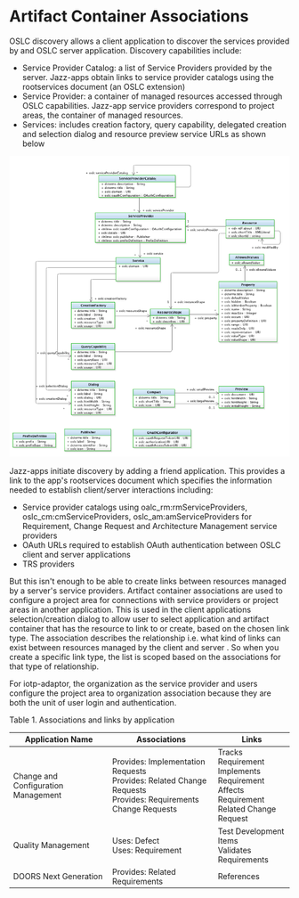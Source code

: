 # Artifact Container Associations

OSLC discovery allows a client application to discover the services provided by and OSLC server application. Discovery capabilities include:

* Service Provider Catalog: a list of Service Providers provided by the server. Jazz-apps obtain links to service provider catalogs using the rootservices document (an OSLC extension)
* Service Provider: a container of managed resources accessed through OSLC capabilities. Jazz-app service providers correspond to project areas, the container of managed resources.
* Services: includes creation factory, query capability, delegated creation and selection dialog and resource preview service URLs as shown below

![OSLC Discovery Capability](./images/CoreDiscovery.png "OSLC Discovery Capability")

Jazz-apps initiate discovery by adding a friend application. This provides a link to the app's rootservices document which specifies the information needed to establish client/server interactions including:

* Service provider catalogs using oalc_rm:rmServiceProviders, oslc_cm:cmServiceProviders, oslc_am:amServiceProviders for Requirement, Change Request and Architecture Management service providers
* OAuth URLs required to establish OAuth authentication between OSLC client and server applications
* TRS providers

But this isn't enough to be able to create links between resources managed by a server's service providers. Artifact container associations are used to configure a project area for connections with service providers or project areas in another application. This is used in the client applications selection/creation dialog to allow user to select application and artifact container that has the resource to link to or create, based on the chosen link type.  The association describes the relationship i.e. what kind of links can exist between resources managed by the client and server . So when you create a specific link type, the list is scoped based on the associations for that type of relationship.

For iotp-adaptor, the organization as the service provider and users configure the project area to organization association because they are both the unit of user login and authentication.   

Table 1. Associations and links by application

| Application Name | Associations | Links |
| ---------------- | ------------ | ------ |
| Change and Configuration Management | Provides: Implementation Requests<br>Provides: Related Change Requests<br>Provides: Requirements Change Requests | Tracks Requirement<br>Implements Requirement<br>Affects Requirement<br>Related Change Request
| Quality Management | Uses: Defect<br>Uses: Requirement | Test Development Items<br>Validates Requirements |
| DOORS Next Generation | Provides: Related Requirements | References |
